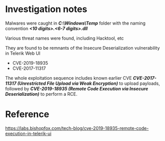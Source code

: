 # Investigation notes
Malwares were caught in **_C:\Windows\Temp_** folder with the naming convention **_<10 digits>.<6-7 digits>.dll_**

Various threat names were found, including Hacktool, etc

They are found to be remnants of the Insecure Deserialization vulnerability in Telerik Web UI
- CVE-2019-18935
- CVE-2017-11317

The whole exploitation sequence includes known earlier CVE **_CVE-2017-11317 (Unrestricted File Upload via Weak Encryption)_** to upload payloads, followed by **_CVE-2019-18935 (Remote Code Execution via Insecure Deserialization)_** to perform a RCE.

# Reference
https://labs.bishopfox.com/tech-blog/cve-2019-18935-remote-code-execution-in-telerik-ui
